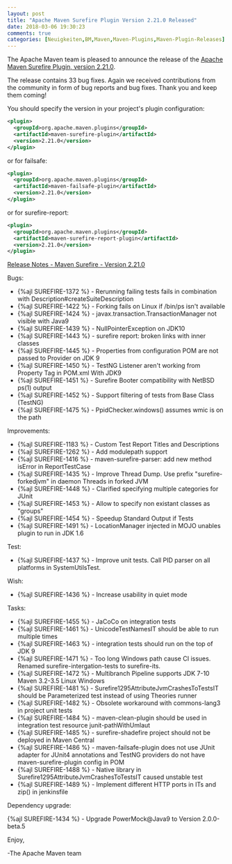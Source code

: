 ```yaml
---
layout: post
title: "Apache Maven Surefire Plugin Version 2.21.0 Released"
date: 2018-03-06 19:30:23
comments: true
categories: [Neuigkeiten,BM,Maven,Maven-Plugins,Maven-Plugin-Releases]
---
```

The Apache Maven team is pleased to announce the release of the 
[Apache Maven Surefire Plugin, version 2.21.0](http://maven.apache.org/plugins/maven-surefire-plugin/).


The release contains 33 bug fixes.
Again we received contributions from the community in form of bug reports
and bug fixes.
Thank you and keep them coming!

You should specify the version in your project's plugin configuration:

``` xml
<plugin>
  <groupId>org.apache.maven.plugins</groupId>
  <artifactId>maven-surefire-plugin</artifactId>
  <version>2.21.0</version>
</plugin>
```

or for failsafe:

``` xml
<plugin>
  <groupId>org.apache.maven.plugins</groupId>
  <artifactId>maven-failsafe-plugin</artifactId>
  <version>2.21.0</version>
</plugin>
```

or for surefire-report:

``` xml
<plugin>
  <groupId>org.apache.maven.plugins</groupId>
  <artifactId>maven-surefire-report-plugin</artifactId>
  <version>2.21.0</version>
</plugin>
```


<!-- more -->

[Release Notes - Maven Surefire - Version 2.21.0](https://issues.apache.org/jira/secure/ReleaseNote.jspa?projectId=12317927&version=12341630)

Bugs:

 * {%ajl SUREFIRE-1372 %} - Rerunning failing tests fails in combination with Description#createSuiteDescription
 * {%ajl SUREFIRE-1422 %} - Forking fails on Linux if /bin/ps isn't available
 * {%ajl SUREFIRE-1424 %} - javax.transaction.TransactionManager not visible with Java9
 * {%ajl SUREFIRE-1439 %} - NullPointerException on JDK10
 * {%ajl SUREFIRE-1443 %} - surefire report: broken links with inner classes
 * {%ajl SUREFIRE-1445 %} - Properties from configuration POM are not passed to Provider on JDK 9
 * {%ajl SUREFIRE-1450 %} - TestNG Listener aren't working from Property Tag in POM.xml With JDK9
 * {%ajl SUREFIRE-1451 %} - Surefire Booter compatibility with NetBSD ps(1) output
 * {%ajl SUREFIRE-1452 %} - Support filtering of tests from Base Class (TestNG)
 * {%ajl SUREFIRE-1475 %} - PpidChecker.windows() assumes wmic is on the path

Improvements:

 * {%ajl SUREFIRE-1183 %} - Custom Test Report Titles and Descriptions
 * {%ajl SUREFIRE-1262 %} - Add modulepath support
 * {%ajl SUREFIRE-1416 %} - maven-surefire-parser: add new method isError in ReportTestCase
 * {%ajl SUREFIRE-1435 %} - Improve Thread Dump. Use prefix "surefire-forkedjvm" in daemon Threads in forked JVM
 * {%ajl SUREFIRE-1448 %} - Clarified specifying multiple categories for JUnit
 * {%ajl SUREFIRE-1453 %} - Allow to specify non existant classes as "groups"
 * {%ajl SUREFIRE-1454 %} - Speedup Standard Output if Tests
 * {%ajl SUREFIRE-1491 %} - LocationManager injected in MOJO unables plugin to run in JDK 1.6

Test:

 * {%ajl SUREFIRE-1437 %} - Improve unit tests. Call PID parser on all platforms in SystemUtilsTest.

Wish:

 * {%ajl SUREFIRE-1436 %} - Increase usability in quiet mode

Tasks:

 * {%ajl SUREFIRE-1455 %} - JaCoCo on integration tests
 * {%ajl SUREFIRE-1461 %} - UnicodeTestNamesIT should be able to run multiple times
 * {%ajl SUREFIRE-1463 %} - integration tests should run on the top of JDK 9
 * {%ajl SUREFIRE-1471 %} - Too long Windows path cause CI issues. Renamed surefire-intergation-tests to surefire-its.
 * {%ajl SUREFIRE-1472 %} - Multibranch Pipeline supports JDK 7-10 Maven 3.2-3.5 Linux Windows
 * {%ajl SUREFIRE-1481 %} - Surefire1295AttributeJvmCrashesToTestsIT should be Parameterized test instead of using Theories runner
 * {%ajl SUREFIRE-1482 %} - Obsolete workaround with commons-lang3 in project unit tests
 * {%ajl SUREFIRE-1484 %} - maven-clean-plugin should be used in integration test resource junit-pathWithUmlaut
 * {%ajl SUREFIRE-1485 %} - surefire-shadefire project should not be deployed in Maven Central
 * {%ajl SUREFIRE-1486 %} - maven-failsafe-plugin does not use JUnit adapter for JUnit4 annotations and TestNG providers do not have maven-surefire-plugin config in POM
 * {%ajl SUREFIRE-1488 %} - Native library in Surefire1295AttributeJvmCrashesToTestsIT caused unstable test
 * {%ajl SUREFIRE-1489 %} - Implement different HTTP ports in ITs and zip() in jenkinsfile

Dependency upgrade:

{%ajl SUREFIRE-1434 %} - Upgrade PowerMock@Java9 to Version 2.0.0-beta.5

Enjoy,

-The Apache Maven team

